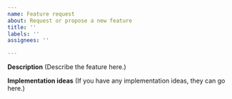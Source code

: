 ```yaml
---
name: Feature request
about: Request or propose a new feature
title: ''
labels: ''
assignees: ''

---
```


**Description**
(Describe the feature here.)

**Implementation ideas**
(If you have any implementation ideas, they can go here.)
